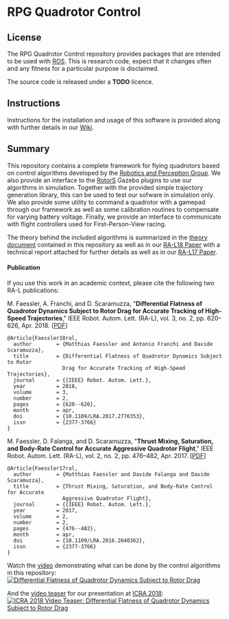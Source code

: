 # RPG Quadrotor Control

## License

The RPG Quadrotor Control repository provides packages that are intended to be used with [ROS](http://www.ros.org/).
This is research code, expect that it changes often and any fitness for a particular purpose is disclaimed.

The source code is released under a **TODO** licence.

## Instructions

Instructions for the installation and usage of this software is provided along with further details in our [Wiki](https://github.com/uzh-rpg/rpg_quadrotor_control/wiki).

## Summary

This repository contains a complete framework for flying quadrotors based on control algorithms developed by the [Robotics and Perception Group](http://www.ifi.uzh.ch/en/rpg.html).
We also provide an interface to the [RotorS](https://github.com/ethz-asl/rotors_simulator) Gazebo plugins to use our algorithms in simulation.
Together with the provided simple trajectory generation library, this can be used to test our sofware in simulation only.
We also provide some utility to command a quadrotor with a gamepad through our framework as well as some calibration routines to compensate for varying battery voltage.
Finally, we provide an interface to communicate with flight controllers used for First-Person-View racing.

The theory behind the included algorithms is summarized in the [theory document](https://github.com/uzh-rpg/rpg_quadrotor_control/blob/master/documents/theory_and_math/theory_and_math.pdf) contained in this repository as well as in our [RA-L18 Paper](http://rpg.ifi.uzh.ch/docs/RAL18_Faessler.pdf) with a technical report attached for further details as well as in our [RA-L17 Paper](http://rpg.ifi.uzh.ch/docs/RAL17_Faessler.pdf).

#### Publication

If you use this work in an academic context, please cite the following two RA-L publications:

M. Faessler, A. Franchi, and D. Scaramuzza, 
"**Differential Flatness of Quadrotor Dynamics Subject to Rotor Drag for Accurate Tracking of High-Speed Trajectories**,"
IEEE Robot. Autom. Lett. (RA-L), vol. 3, no. 2, pp. 620–626, Apr. 2018. [[PDF](http://rpg.ifi.uzh.ch/docs/RAL18_Faessler.pdf)]

    @Article{Faessler18ral,
      author        = {Matthias Faessler and Antonio Franchi and Davide Scaramuzza},
      title         = {Differential Flatness of Quadrotor Dynamics Subject to Rotor
                      Drag for Accurate Tracking of High-Speed Trajectories},
      journal       = {{IEEE} Robot. Autom. Lett.},
      year          = 2018,
      volume        = 3,
      number        = 2,
      pages         = {620--626},
      month         = apr,
      doi           = {10.1109/LRA.2017.2776353},
      issn          = {2377-3766}
    }
    
M. Faessler, D. Falanga, and D. Scaramuzza, 
"**Thrust Mixing, Saturation, and Body-Rate Control for Accurate Aggressive Quadrotor Flight**,"
IEEE Robot. Autom. Lett. (RA-L), vol. 2, no. 2, pp. 476–482, Apr. 2017. [[PDF](http://rpg.ifi.uzh.ch/docs/RAL17_Faessler.pdf)]

    @Article{Faessler17ral,
      author        = {Matthias Faessler and Davide Falanga and Davide Scaramuzza},
      title         = {Thrust Mixing, Saturation, and Body-Rate Control for Accurate
                      Aggressive Quadrotor Flight},
      journal       = {{IEEE} Robot. Autom. Lett.},
      year          = 2017,
      volume        = 2,
      number        = 2,
      pages         = {476--482},
      month         = apr,
      doi           = {10.1109/LRA.2016.2640362},
      issn          = {2377-3766}
    }

Watch the [video](https://youtu.be/VIQILwcM5PA) demonstrating what can be done by the control algorithms in this repository:   
[![Differential Flatness of Quadrotor Dynamics Subject to Rotor Drag](http://img.youtube.com/vi/VIQILwcM5PA/hqdefault.jpg)](https://youtu.be/VIQILwcM5PA)

And the [video teaser](https://youtu.be/LmMgx_vKh5s) for our presentation at [ICRA 2018](https://icra2018.org/):
[![ICRA 2018 Video Teaser: Differential Flatness of Quadrotor Dynamics Subject to Rotor Drag](http://img.youtube.com/vi/LmMgx_vKh5s/hqdefault.jpg)](https://youtu.be/LmMgx_vKh5s)

